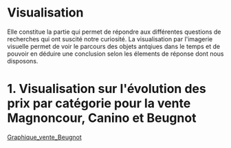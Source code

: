 # Visualisation
Elle constitue la partie qui permet de répondre aux différentes questions de recherches qui ont suscité notre curiosité. La visualisation par l'imagerie visuelle permet de voir le parcours des objets antqiues dans le temps et de pouvoir en déduire une conclusion selon les élements de réponse dont nous disposons.

# 1. Visualisation sur l'évolution des prix par catégorie pour la vente Magnoncour, Canino et Beugnot

[Graphique_vente_Beugnot](https://public.flourish.studio/visualisation/6068274/)
<div class="flourish-embed flourish-chart" data-src="visualisation/6068274"><script src="https://public.flourish.studio/resources/embed.js"></script></div>
